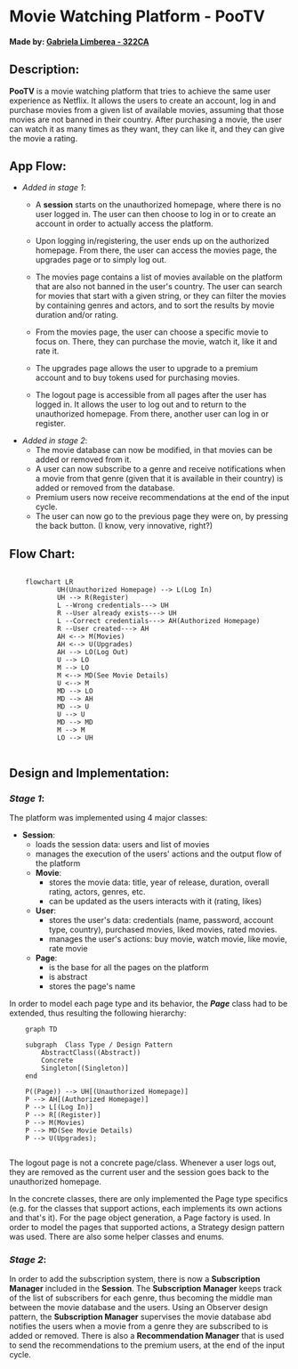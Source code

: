 # Movie Watching Platform - PooTV

#### Made by: [Gabriela Limberea - 322CA](https://github.com/Gabi-Limberea)

## __Description__:

__PooTV__ is a movie watching platform that tries to achieve the same user
experience as Netflix. It allows the users to create an account, log in and
purchase movies from a given list of available movies, assuming that those
movies are not banned in their country. After purchasing a movie, the user can
watch it as many times as they want, they can like it, and they can give the
movie a rating.

## __App Flow__:

* _Added in stage 1_:
	* A __session__ starts on the unauthorized homepage, where there is no user
	  logged in. The user can then choose to log in or to create an account in
	  order to actually access the platform.

	* Upon logging in/registering, the user ends up on the authorized homepage.
	  From there, the user can access the movies page, the upgrades page or to
	  simply log out.

	* The movies page contains a list of movies available on the platform that
	  are also not banned in the user's country. The user can search for movies
	  that start with a given string, or they can filter the movies by
	  containing genres and actors, and to sort the results by movie duration
	  and/or rating.

	* From the movies page, the user can choose a specific movie to focus on.
	  There, they can purchase the movie, watch it, like it and rate it.

	* The upgrades page allows the user to upgrade to a premium account and to
	  buy tokens used for purchasing movies.

	* The logout page is accessible from all pages after the user has logged in.
	  It allows the user to log out and to return to the unauthorized homepage.
	  From there, another user can log in or register.
* _Added in stage 2_:
	* The movie database can now be modified, in that movies can be added or
	  removed from it.
	* A user can now subscribe to a genre and receive notifications when a
	  movie from that genre (given that it is available in their country) is
	  added or removed from the database.
	* Premium users now receive recommendations at the end of the input cycle.
	* The user can now go to the previous page they were on, by pressing the
	  back button. (I know, very innovative, right?)

## __Flow Chart__:

```mermaid
	
	flowchart LR
			UH(Unauthorized Homepage) --> L(Log In)
			UH --> R(Register)
			L --Wrong credentials---> UH
			R --User already exists---> UH
			L --Correct credentials---> AH(Authorized Homepage)
			R --User created---> AH
			AH <--> M(Movies)
			AH <--> U(Upgrades)
			AH --> LO(Log Out)
			U --> LO
			M --> LO
			M <--> MD(See Movie Details)
			U <--> M
			MD --> LO
			MD --> AH
			MD --> U
			U --> U
			MD --> MD
			M --> M
			LO --> UH
	
```

## __Design and Implementation__:

### ___Stage 1___:

The platform was implemented using 4 major classes:

* __Session__:
	* loads the session data: users and list of movies
	* manages the execution of the users' actions and the output flow of the
	  platform
	* __Movie__:
		* stores the movie data: title, year of release, duration, overall
		  rating, actors, genres, etc.
		* can be updated as the users interacts with it (rating, likes)
	* __User__:
		* stores the user's data: credentials (name, password, account type,
		  country), purchased movies, liked movies, rated movies.
		* manages the user's actions: buy movie, watch movie, like movie, rate
		  movie
	* __Page__:
		* is the base for all the pages on the platform
		* is abstract
		* stores the page's name

In order to model each page type and its behavior, the ___Page___ class had
to be extended, thus resulting the following hierarchy:

```mermaid
	graph TD
	
	subgraph  Class Type / Design Pattern
		AbstractClass((Abstract))
		Concrete
		Singleton[(Singleton)]
	end
	
	P((Page)) --> UH[(Unauthorized Homepage)]
	P --> AH[(Authorized Homepage)]
	P --> L[(Log In)]
	P --> R[(Register)]
	P --> M(Movies)
	P --> MD(See Movie Details)
	P --> U(Upgrades);
	
```

The logout page is not a concrete page/class. Whenever a user logs out, they
are removed as the current user and the session goes back to the
unauthorized homepage.

In the concrete classes, there are only implemented the Page type specifics
(e.g. for the classes that support actions, each implements its own actions
and that's it). For the page object generation, a Page factory is
used. In order to model the pages that supported actions, a Strategy
design pattern was used. There are also some helper classes and enums.

### ___Stage 2___:

In order to add the subscription system, there is now a __Subscription
Manager__ included in the __Session__. The __Subscription Manager__
keeps track of the list of subscribers for each genre, thus becoming the
middle man between the movie database and the users. Using an Observer
design pattern, the __Subscription Manager__ supervises the movie database abd
notifies the users when a movie from a genre they are subscribed to is added
or removed. There is also a __Recommendation Manager__ that is used to send the
recommendations to the premium users, at the end of the input cycle.